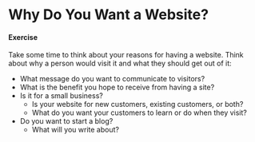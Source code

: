 # Why Do You Want a Website?

#### Exercise
Take some time to think about your reasons for having a website. Think about why a person would visit it and what they should get out of it:
- What message do you want to communicate to visitors?
- What is the benefit you hope to receive from having a site?
- Is it for a small business?
  - Is your website for new customers, existing customers, or both?
  - What do you want your customers to learn or do when they visit?
- Do you want to start a blog?
  - What will you write about?
